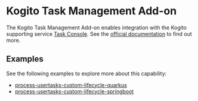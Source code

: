 <!--
  Licensed to the Apache Software Foundation (ASF) under one
  or more contributor license agreements.  See the NOTICE file
  distributed with this work for additional information
  regarding copyright ownership.  The ASF licenses this file
  to you under the Apache License, Version 2.0 (the
  "License"); you may not use this file except in compliance
  with the License.  You may obtain a copy of the License at

    http://www.apache.org/licenses/LICENSE-2.0

  Unless required by applicable law or agreed to in writing,
  software distributed under the License is distributed on an
  "AS IS" BASIS, WITHOUT WARRANTIES OR CONDITIONS OF ANY
  KIND, either express or implied.  See the License for the
  specific language governing permissions and limitations
  under the License.
  -->

# Kogito Task Management Add-on

The Kogito Task Management Add-on enables integration with the Kogito supporting 
service [Task Console](https://github.com/kiegroup/kogito-apps/tree/main/task-console). See 
the [official documentation](https://docs.jboss.org/kogito/release/latest/html_single/#con-task-console_kogito-developing-process-services)
to find out more.

## Examples

See the following examples to explore more about this capability:

- [process-usertasks-custom-lifecycle-quarkus](https://github.com/kiegroup/kogito-examples/tree/stable/kogito-quarkus-examples/process-usertasks-custom-lifecycle-quarkus)
- [process-usertasks-custom-lifecycle-springboot](https://github.com/kiegroup/kogito-examples/tree/stable/kogito-springboot-examples/process-usertasks-custom-lifecycle-springboot)
